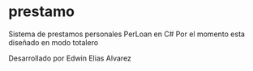 # prestamo
Sistema de prestamos personales PerLoan en C#
Por el momento esta diseñado en modo totalero

Desarrollado por Edwin Elias Alvarez
